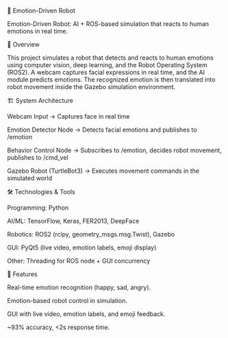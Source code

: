 🤖 Emotion-Driven Robot

Emotion-Driven Robot: AI + ROS-based simulation that reacts to human emotions in real time.


📖 Overview

This project simulates a robot that detects and reacts to human emotions using computer vision, deep learning, and the Robot Operating System (ROS2). A webcam captures facial expressions in real time, and the AI module predicts emotions. The recognized emotion is then translated into robot movement inside the Gazebo simulation environment.


🏗️ System Architecture

Webcam Input → Captures face in real time

Emotion Detector Node → Detects facial emotions and publishes to /emotion

Behavior Control Node → Subscribes to /emotion, decides robot movement, publishes to /cmd_vel

Gazebo Robot (TurtleBot3) → Executes movement commands in the simulated world


🛠️ Technologies & Tools

Programming: Python

AI/ML: TensorFlow, Keras, FER2013, DeepFace

Robotics: ROS2 (rclpy, geometry_msgs.msg.Twist), Gazebo

GUI: PyQt5 (live video, emotion labels, emoji display)

Other: Threading for ROS node + GUI concurrency


🚀 Features

Real-time emotion recognition (happy, sad, angry).

Emotion-based robot control in simulation.

GUI with live video, emotion labels, and emoji feedback.

~93% accuracy, <2s response time.
